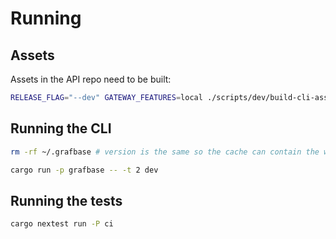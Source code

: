 # Running

## Assets

Assets in the API repo need to be built:

```sh
RELEASE_FLAG="--dev" GATEWAY_FEATURES=local ./scripts/dev/build-cli-assets.sh
```

## Running the CLI

```sh
rm -rf ~/.grafbase # version is the same so the cache can contain the wrong wasm variant

cargo run -p grafbase -- -t 2 dev
```

## Running the tests

```sh
cargo nextest run -P ci
```
